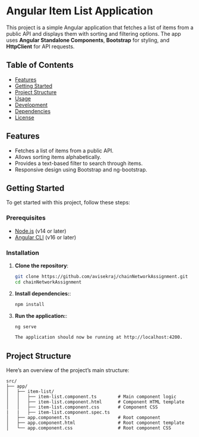 # Angular Item List Application

This project is a simple Angular application that fetches a list of items from a public API and displays them with sorting and filtering options. The app uses **Angular Standalone Components**, **Bootstrap** for styling, and **HttpClient** for API requests.

## Table of Contents

- [Features](#features)
- [Getting Started](#getting-started)
- [Project Structure](#project-structure)
- [Usage](#usage)
- [Development](#development)
- [Dependencies](#dependencies)
- [License](#license)

## Features

- Fetches a list of items from a public API.
- Allows sorting items alphabetically.
- Provides a text-based filter to search through items.
- Responsive design using Bootstrap and ng-bootstrap.

## Getting Started

To get started with this project, follow these steps:

### Prerequisites

- [Node.js](https://nodejs.org/) (v14 or later)
- [Angular CLI](https://angular.io/cli) (v16 or later)

### Installation

1. **Clone the repository**:

   ```bash
   git clone https://github.com/avisekraj/chainNetworkAssignment.git
   cd chainNetworkAssignment

2. **Install dependencies:**:
    ```bash
    npm install

3. **Run the application:**:
    ```bash
    ng serve

    The application should now be running at http://localhost:4200.

## Project Structure

Here’s an overview of the project’s main structure:

```plaintext
src/
├── app/
│   ├── item-list/
│   │   ├── item-list.component.ts        # Main component logic
│   │   ├── item-list.component.html      # Component HTML template
│   │   ├── item-list.component.css       # Component CSS
|   |   ├── item-list.component.spec.ts
│   ├── app.component.ts                  # Root component
│   ├── app.component.html                # Root component template
│   └── app.component.css                 # Root component CSS


